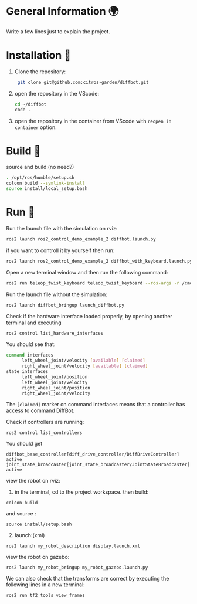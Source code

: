 # General Information 🌍
Write a few lines just to explain the project. 

# Installation 🛫
1. Clone the repository:
   ```sh
    git clone git@github.com:citros-garden/diffbot.git
   ```

2. open the repository in the VScode:
	```sh
	cd ~/diffbot
	code .
	```
3. open the repository in the container from VScode with `reopen in container` option.

# Build :tractor:
source and build:(no need?)
```sh
. /opt/ros/humble/setup.sh
colcon build --symlink-install
source install/local_setup.bash
```

# Run 🚀
Run the launch file with the simulation on rviz:

```sh
ros2 launch ros2_control_demo_example_2 diffbot.launch.py 
```

if you want to controll it by yourself then run:

```sh
ros2 launch ros2_control_demo_example_2 diffbot_with_keyboard.launch.py 
```
Open a new terminal window and then run the following command:

```sh
ros2 run teleop_twist_keyboard teleop_twist_keyboard --ros-args -r /cmd_vel:=/diffbot_base_controller/cmd_vel_unstamped
```

Run the launch file without the simulation:

```sh
ros2 launch diffbot_bringup launch_diffbot.py
```



Check if the hardware interface loaded properly, by opening another terminal and executing

```sh
ros2 control list_hardware_interfaces
````
You should see that:
```sh
command interfaces
      left_wheel_joint/velocity [available] [claimed]
      right_wheel_joint/velocity [available] [claimed]
state interfaces
      left_wheel_joint/position
      left_wheel_joint/velocity
      right_wheel_joint/position
      right_wheel_joint/velocity
``````

The `[claimed]` marker on command interfaces means that a controller has access to command DiffBot.

Check if controllers are running:

``````
ros2 control list_controllers
``````

You should get

```
diffbot_base_controller[diff_drive_controller/DiffDriveController] active
joint_state_broadcaster[joint_state_broadcaster/JointStateBroadcaster] active
```






view the robot on rviz:

1. in the terminal, cd to the project workspace.
then build:
```
colcon build
```
and source :

```
source install/setup.bash
```

2. launch:(xml)

```
ros2 launch my_robot_description display.launch.xml
```


view the robot on gazebo:
```
ros2 launch my_robot_bringup my_robot_gazebo.launch.py
```

We can also check that the transforms are correct by executing the following lines in a new terminal:

```
ros2 run tf2_tools view_frames
```